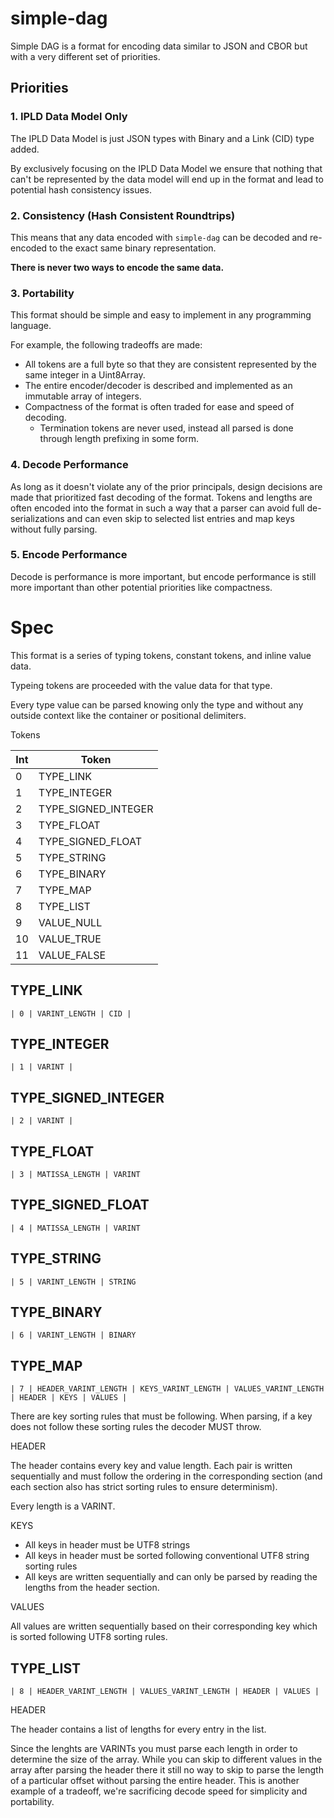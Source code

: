 # simple-dag

Simple DAG is a format for encoding data similar to JSON and CBOR but with
a very different set of priorities.

## Priorities

### 1. IPLD Data Model **Only**

The IPLD Data Model is just JSON types with Binary and a Link (CID) type added.

By exclusively focusing on the IPLD Data Model we ensure that nothing that can't
be represented by the data model will end up in the format and lead to potential
hash consistency issues.

### 2. Consistency (Hash Consistent Roundtrips)

This means that any data encoded with `simple-dag` can be decoded and re-encoded to
the exact same binary representation.

**There is never two ways to encode the same data.**

### 3. Portability

This format should be simple and easy to implement in any programming language.

For example, the following tradeoffs are made:

* All tokens are a full byte so that they are consistent represented by the
same integer in a Uint8Array.
* The entire encoder/decoder is described and implemented as an immutable array
of integers.
* Compactness of the format is often traded for ease and speed of decoding.
  * Termination tokens are never used, instead all parsed is done through length
    prefixing in some form.

### 4. Decode Performance

As long as it doesn't violate any of the prior principals, design decisions are made
that prioritized fast decoding of the format. Tokens and lengths are often encoded
into the format in such a way that a parser can avoid full de-serializations and can
even skip to selected list entries and map keys without fully parsing.

### 5. Encode Performance

Decode is performance is more important, but encode performance is still more important
than other potential priorities like compactness.

# Spec

This format is a series of typing tokens, constant tokens, and inline value data.

Typeing tokens are proceeded with the value data for that type.

Every type value can be parsed knowing only the type and without any outside context
like the container or positional delimiters.

Tokens

| Int | Token |
|---|---|
| 0 | TYPE_LINK |
| 1 | TYPE_INTEGER |
| 2 | TYPE_SIGNED_INTEGER |
| 3 | TYPE_FLOAT |
| 4 | TYPE_SIGNED_FLOAT |
| 5 | TYPE_STRING |
| 6 | TYPE_BINARY |
| 7 | TYPE_MAP |
| 8 | TYPE_LIST |
| 9 | VALUE_NULL |
| 10 | VALUE_TRUE |
| 11 | VALUE_FALSE |

## TYPE_LINK

```
| 0 | VARINT_LENGTH | CID |
```

## TYPE_INTEGER

```
| 1 | VARINT |
```

## TYPE_SIGNED_INTEGER

```
| 2 | VARINT |
```

## TYPE_FLOAT

```
| 3 | MATISSA_LENGTH | VARINT
```

## TYPE_SIGNED_FLOAT

```
| 4 | MATISSA_LENGTH | VARINT
```

## TYPE_STRING

```
| 5 | VARINT_LENGTH | STRING
```

## TYPE_BINARY

```
| 6 | VARINT_LENGTH | BINARY
```

## TYPE_MAP

```
| 7 | HEADER_VARINT_LENGTH | KEYS_VARINT_LENGTH | VALUES_VARINT_LENGTH | HEADER | KEYS | VALUES |
```

There are key sorting rules that must be following. When parsing, if a key does not follow
these sorting rules the decoder MUST throw.

HEADER

The header contains every key and value length. Each pair is written sequentially and must
follow the ordering in the corresponding section (and each section also has strict sorting rules
to ensure determinism).

Every length is a VARINT.

KEYS

* All keys in header must be UTF8 strings
* All keys in header must be sorted following conventional UTF8 string sorting rules
* All keys are written sequentially and can only be parsed by reading the lengths from
the header section.

VALUES

All values are written sequentially based on their corresponding key which is sorted
following UTF8 sorting rules.

## TYPE_LIST

```
| 8 | HEADER_VARINT_LENGTH | VALUES_VARINT_LENGTH | HEADER | VALUES |
```

HEADER

The header contains a list of lengths for every entry in the list.

Since the lenghts are VARINTs you must parse each length in order to determine the size of the array.
While you can skip to different values in the array after parsing the header there it still no way
to skip to parse the length of a particular offset without parsing the entire header. This is another
example of a tradeoff, we're sacrificing decode speed for simplicity and portability.


